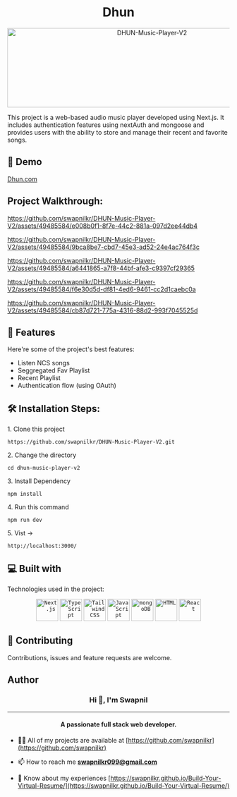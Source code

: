<h1 align="center" id="title">Dhun</h1>

<p align="center"><img src="https://socialify.git.ci/swapnilkr/DHUN-Music-Player-V2/image?language=1&owner=1&name=1&stargazers=1&theme=Light" alt="DHUN-Music-Player-V2" width="640" height="180" /></p>

<p id="description">This project is a web-based audio music player developed using Next.js. It includes authentication features using nextAuth and mongoose and provides users with the ability to store and manage their recent and favorite songs.</p>


<h2>🚀 Demo</h2>

<a href="https://dhun-lyart.vercel.app/">Dhun.com</a>

<h2>Project Walkthrough:</h2>

https://github.com/swapnilkr/DHUN-Music-Player-V2/assets/49485584/e008b0f1-8f7e-44c2-881a-097d2ee44db4

https://github.com/swapnilkr/DHUN-Music-Player-V2/assets/49485584/9bca8be7-cbd7-45e3-ad52-24e4ac764f3c

https://github.com/swapnilkr/DHUN-Music-Player-V2/assets/49485584/a6441865-a7f8-44bf-afe3-c9397cf29365

https://github.com/swapnilkr/DHUN-Music-Player-V2/assets/49485584/f6e30d5d-df81-4ed6-9461-cc2d1caebc0a

https://github.com/swapnilkr/DHUN-Music-Player-V2/assets/49485584/cb87d721-775a-4316-88d2-993f7045525d
  
<h2>🧐 Features</h2>

Here're some of the project's best features:

*   Listen NCS songs
*   Seggregated Fav Playlist
*   Recent Playlist
*   Authentication flow (using OAuth)

<h2>🛠️ Installation Steps:</h2>

<p>1. Clone this project</p>

```
https://github.com/swapnilkr/DHUN-Music-Player-V2.git
```

<p>2. Change the directory</p>

```
cd dhun-music-player-v2
```

<p>3. Install Dependency</p>

```
npm install
```

<p>4. Run this command</p>

```
npm run dev
```

<p>5. Vist -&gt;</p>

```
http://localhost:3000/
```


<h2>💻 Built with</h2>

Technologies used in the project:
<div align="center">
	<code><img width="50" src="https://github.com/marwin1991/profile-technology-icons/assets/136815194/5f8c622c-c217-4649-b0a9-7e0ee24bd704" alt="Next.js" title="Next.js"/></code>
	<code><img width="50" src="https://user-images.githubusercontent.com/25181517/183890598-19a0ac2d-e88a-4005-a8df-1ee36782fde1.png" alt="TypeScript" title="TypeScript"/></code>
	<code><img width="50" src="https://user-images.githubusercontent.com/25181517/202896760-337261ed-ee92-4979-84c4-d4b829c7355d.png" alt="Tailwind CSS" title="Tailwind CSS"/></code>
	<code><img width="50" src="https://user-images.githubusercontent.com/25181517/117447155-6a868a00-af3d-11eb-9cfe-245df15c9f3f.png" alt="JavaScript" title="JavaScript"/></code>
	<code><img width="50" src="https://user-images.githubusercontent.com/25181517/182884177-d48a8579-2cd0-447a-b9a6-ffc7cb02560e.png" alt="mongoDB" title="mongoDB"/></code>
	<code><img width="50" src="https://user-images.githubusercontent.com/25181517/192158954-f88b5814-d510-4564-b285-dff7d6400dad.png" alt="HTML" title="HTML"/></code>
	<code><img width="50" src="https://user-images.githubusercontent.com/25181517/183897015-94a058a6-b86e-4e42-a37f-bf92061753e5.png" alt="React" title="React"/></code>
</div>

  
<h2><g-emoji class="g-emoji" alias="handshake" fallback-src="https://github.githubassets.com/images/icons/emoji/unicode/1f91d.png">🤝</g-emoji> Contributing </h2>
Contributions, issues and feature requests are welcome.

<h2> Author </h2>
<h3 align="center">Hi 👋, I'm Swapnil</h3>
<hr>
<h4 align="center">A passionate full stack web developer.</h4>

- 👨‍💻 All of my projects are available at [https://github.com/swapnilkr](https://github.com/swapnilkr)

- 📫 How to reach me **swapnilkr099@gmail.com**

- 📄 Know about my experiences [https://swapnilkr.github.io/Build-Your-Virtual-Resume/](https://swapnilkr.github.io/Build-Your-Virtual-Resume/)
